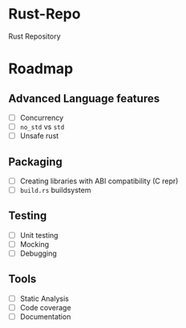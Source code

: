 # Rust-Repo

Rust Repository

# Roadmap

## Advanced Language features

- [ ] Concurrency
- [ ] `no_std` vs `std`
- [ ] Unsafe rust

## Packaging

- [ ] Creating libraries with ABI compatibility (C repr)
- [ ] `build.rs` buildsystem 

## Testing

- [ ] Unit testing
- [ ] Mocking
- [ ] Debugging

## Tools

- [ ] Static Analysis
- [ ] Code coverage
- [ ] Documentation
